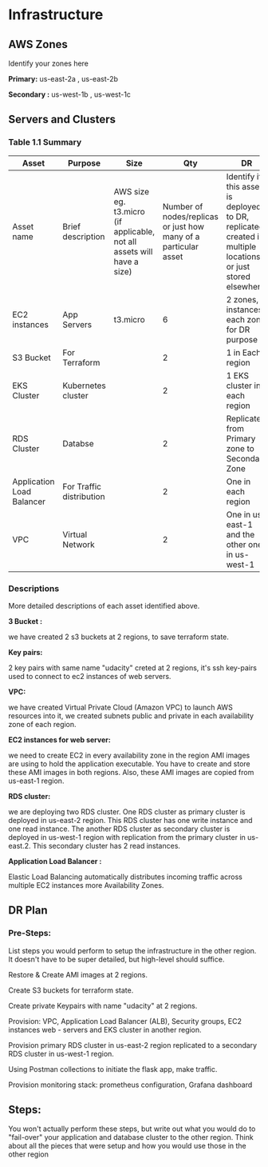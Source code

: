 # Infrastructure

## AWS Zones
Identify your zones here

**Primary:** us-east-2a , us-east-2b

**Secondary :** us-west-1b , us-west-1c

## Servers and Clusters

### Table 1.1 Summary
| Asset      | Purpose           | Size                                                                   | Qty                                                             | DR                                                                                                           |
|------------|-------------------|------------------------------------------------------------------------|-----------------------------------------------------------------|--------------------------------------------------------------------------------------------------------------|
| Asset name | Brief description | AWS size eg. t3.micro (if applicable, not all assets will have a size) | Number of nodes/replicas or just how many of a particular asset | Identify if this asset is deployed to DR, replicated, created in multiple locations or just stored elsewhere |
| EC2 instances |  App Servers  |     t3.micro                       |     6                               |    2 zones, 3 instances each zone for DR purpose                |
|S3 Bucket|  For Terraform |   |  2 |      1 in Each region  |
| EKS Cluster |  Kubernetes cluster |  | 2 | 1 EKS cluster in each region | 
| RDS Cluster | Databse |  | 2 | Replicated from Primary zone to Secondary Zone    |
| Application Load Balancer | For Traffic distribution |   | 2  | One in each region |
| VPC |  Virtual Network |   | 2  | One in us-east-1 and the other one in us-west-1 |

### Descriptions
More detailed descriptions of each asset identified above.

**3 Bucket :**

we have created 2 s3 buckets at 2 regions, to save terraform state.

**Key pairs:**

2 key pairs with same name "udacity" creted at 2 regions, it's ssh key-pairs used to connect to ec2 instances of web servers.

**VPC:**

we have created Virtual Private Cloud (Amazon VPC) to launch AWS resources into it, we created subnets public and private in each availability zone of each region.


**EC2 instances for web server:**

we need to create EC2 in every availability zone in the region
AMI images are using to hold the application executable. You have to create and store these AMI images in both regions. Also, these AMI images are copied from us-east-1 region.

**RDS cluster:**

we are deploying two RDS cluster. One RDS cluster as primary cluster is deployed in us-east-2 region. This RDS cluster has one write instance and one read instance. The another RDS cluster as secondary cluster is deployed in us-west-1 region with replication from the primary cluster in us-east.2. This secondary cluster has 2 read instances.

**Application Load Balancer :**

Elastic Load Balancing automatically distributes incoming traffic across multiple EC2 instances more Availability Zones.


## DR Plan
### Pre-Steps:
List steps you would perform to setup the infrastructure in the other region. It doesn't have to be super detailed, but high-level should suffice.

Restore & Create AMI images at 2 regions.

Create S3 buckets for terraform state.

Create private Keypairs with name "udacity" at 2 regions.

Provision: VPC, Application Load Balancer (ALB), Security groups, EC2 instances web - servers and EKS cluster in another region.

Provision primary RDS cluster in us-east-2 region replicated to a secondary RDS cluster in us-west-1 region.

Using Postman collections to initiate the flask app, make traffic.

Provision monitoring stack: prometheus configuration, Grafana dashboard


## Steps:
You won't actually perform these steps, but write out what you would do to "fail-over" your application and database cluster to the other region. Think about all the pieces that were setup and how you would use those in the other region
